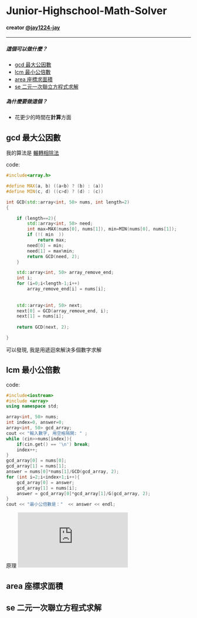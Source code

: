 # Junior-Highschool-Math-Solver
#### creator [@jay1224-jay](https://github.com/jay1224-jay)
------
##### 這個可以做什麼？
- [gcd 最大公因數](#gcd-最大公因數)
- [lcm 最小公倍數](#lcm-最小公倍數)
- [area 座標求面積](#area-座標求面積)
- [se 二元一次聯立方程式求解](#se-二元一次聯立方程式求解)

##### 為什麼要做這個？
- 花更少的時間在**計算**方面

## gcd 最大公因數
我的算法是 [輾轉相除法](https://zh.wikipedia.org/wiki/%E8%BC%BE%E8%BD%89%E7%9B%B8%E9%99%A4%E6%B3%95)

code: 
```c++
#include<array.h>

#define MAX(a, b) ((a<b) ? (b) : (a))
#define MIN(c, d) ((c>d) ? (d) : (c))

int GCD(std::array<int, 50> nums, int length=2)
{

    if (length==2){
        std::array<int, 50> need;
        int max=MAX(nums[0], nums[1]), min=MIN(nums[0], nums[1]);
        if (!( min  ))
            return max;
        need[0] = min;
        need[1] = max%min;
        return GCD(need, 2);
    }

    std::array<int, 50> array_remove_end;
    int i;
    for (i=0;i<length-1;i++)
        array_remove_end[i] = nums[i];
    
    
    std::array<int, 50> next;
    next[0] = GCD(array_remove_end, i);
    next[1] = nums[i];
    
    return GCD(next, 2);

}

```
可以發現, 我是用遞迴來解決多個數字求解

## lcm 最小公倍數
code:
```c++
#include<iostream>
#include <array>
using namespace std;

array<int, 50> nums;
int index=0, answer=0;
array<int, 50> gcd_array;
cout << "輸入數字, 用空格隔開: " ;
while (cin>>nums[index]){
    if(cin.get() == '\n') break;
    index++;
} 
gcd_array[0] = nums[0];
gcd_array[1] = nums[1];
answer = nums[0]*nums[1]/GCD(gcd_array, 2); 
for (int i=2;i<index+1;i++){
    gcd_array[0] = answer; 
    gcd_array[1] = nums[i];  
    answer = gcd_array[0]*gcd_array[1]/G(gcd_array, 2);
}
cout << "最小公倍數是："  << answer << endl;

```
原理  ![](https://latex.codecogs.com/gif.latex?%5Cinline%20%5Cdpi%7B200%7D%20%5Cbg_white%20lcm%28a%2Cb%29%3D%5Cfrac%7Ba%20%5Ccdot%20b%7D%7Bgcd%28a%2Cb%29%7D)

## area 座標求面積


## se 二元一次聯立方程式求解
